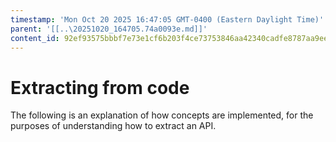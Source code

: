 ```yaml
---
timestamp: 'Mon Oct 20 2025 16:47:05 GMT-0400 (Eastern Daylight Time)'
parent: '[[..\20251020_164705.74a0093e.md]]'
content_id: 92ef93575bbbf7e73e1cf6b203f4ce73753846aa42340cadfe8787aa9ee9820d
---
```


# Extracting from code

The following is an explanation of how concepts are implemented, for the purposes of understanding how to extract an API.
